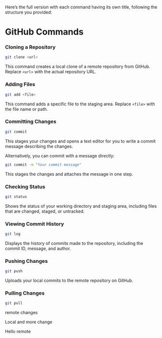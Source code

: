 Here’s the full version with each command having its own title, following the structure you provided:

# GitHub Commands

### Cloning a Repository

```bash
git clone <url>
```
This command creates a local clone of a remote repository from GitHub. Replace `<url>` with the actual repository URL.

### Adding Files
```bash
git add <file>
```
This command adds a specific file to the staging area. Replace `<file>` with the file name or path.

### Committing Changes
```bash
git commit
```
This stages your changes and opens a text editor for you to write a commit message describing the changes.

Alternatively, you can commit with a message directly:

```bash
git commit -m "Your commit message"
```
This stages the changes and attaches the message in one step.

### Checking Status
```bash
git status
```
Shows the status of your working directory and staging area, including files that are changed, staged, or untracked.

### Viewing Commit History
```bash
git log
```
Displays the history of commits made to the repository, including the commit ID, message, and author.

### Pushing Changes
```bash
git push
```
Uploads your local commits to the remote repository on GitHub.

### Pulling Changes
```bash
git pull
```

remote changes

Local and more change

Hello remote
